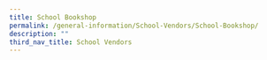 ```yaml
---
title: School Bookshop
permalink: /general-information/School-Vendors/School-Bookshop/
description: ""
third_nav_title: School Vendors
---
```

